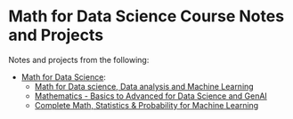# Math for Data Science Course Notes and Projects

Notes and projects from the following:

* <ins>Math for Data Science</ins>: 
    * [Math for Data science, Data analysis and Machine Learning](https://www.udemy.com/course/math-for-data-sciencedata-analysis-and-python-programming)
    * [Mathematics - Basics to Advanced for Data Science and GenAI](https://www.udemy.com/course/mathematics-basics-to-advanced-for-data-science-and-ml)
    * [Complete Math, Statistics & Probability for Machine Learning](https://www.udemy.com/course/probability-statistics-mathematics)
